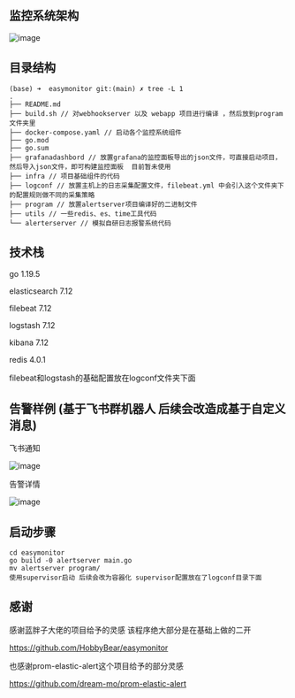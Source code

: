 ## 监控系统架构

![image](https://github.com/yhkkkkk/easymonitor/assets/125347894/4cea2a5b-5f33-483d-a7e2-453502658b1b)

## 目录结构

[](https://github.com/yhkkkkk/easymonitor/tree/main#%E7%9B%AE%E5%BD%95%E7%BB%93%E6%9E%84)

```shell
(base) ➜  easymonitor git:(main) ✗ tree -L 1
.
├── README.md
├── build.sh // 对webhookserver 以及 webapp 项目进行编译 ，然后放到program文件夹里
├── docker-compose.yaml // 启动各个监控系统组件
├── go.mod
├── go.sum
├── grafanadashbord // 放置grafana的监控面板导出的json文件，可直接启动项目，然后导入json文件，即可构建监控面板  目前暂未使用
├── infra // 项目基础组件的代码
├── logconf // 放置主机上的日志采集配置文件，filebeat.yml 中会引入这个文件夹下的配置规则做不同的采集策略
├── program // 放置alertserver项目编译好的二进制文件
├── utils // 一些redis、es、time工具代码
└── alerterserver // 模拟自研日志报警系统代码
```

## 技术栈
go 1.19.5

elasticsearch 7.12

filebeat 7.12

logstash 7.12

kibana 7.12

redis 4.0.1

filebeat和logstash的基础配置放在logconf文件夹下面

## 告警样例 (基于飞书群机器人 后续会改造成基于自定义消息)

飞书通知

![image](https://github.com/yhkkkkk/easymonitor/assets/125347894/8df49c70-57e9-4656-887e-3dd4a0761066)

告警详情

![image](https://github.com/yhkkkkk/easymonitor/assets/125347894/55262782-55fa-4fe6-a1e9-dbabc6855c88)

## 启动步骤

[](https://github.com/yhkkkkk/easymonitor/tree/main#%E5%90%AF%E5%8A%A8%E6%AD%A5%E9%AA%A4)

```shell
cd easymonitor
go build -0 alertserver main.go
mv alertserver program/
使用supervisor启动 后续会改为容器化 supervisor配置放在了logconf目录下面
```

## 感谢

感谢蓝胖子大佬的项目给予的灵感 该程序绝大部分是在基础上做的二开

https://github.com/HobbyBear/easymonitor

也感谢prom-elastic-alert这个项目给予的部分灵感

https://github.com/dream-mo/prom-elastic-alert
